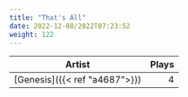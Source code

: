 ```yaml
---
title: "That's All"
date: 2022-12-08/2022T07:23:52
weight: 122
---
```




 Artist | Plays 
----- | -----:
[Genesis]({{< ref "a4687">}}) | 4
